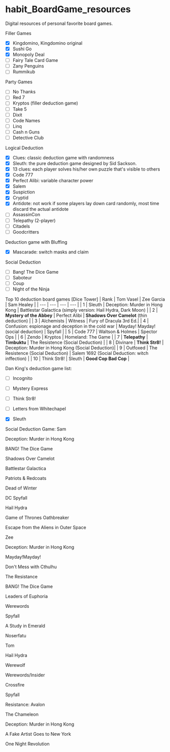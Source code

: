 # habit_BoardGame_resources
Digital resources of personal favorite board games.

Filler Games
- [x] Kingdomino, Kingdomino original
- [x] Sushi Go
- [x] Monopoly Deal
- [ ] Fairy Tale Card Game
- [ ] Zany Penguins
- [ ] Rummikub

Party Games
- [ ] No Thanks
- [ ] Red 7
- [ ] Kryptos (filler deduction game)
- [ ] Take 5 
- [ ] Dixit
- [ ] Code Names
- [ ] Linq
- [ ] Cash n Guns
- [ ] Detective Club

Logical Deduction 
- [x] Clues: classic deduction game with randomness
- [x] Sleuth: the pure deduction game designed by Sid Sackson. 
- [x] 13 clues: each player solves his/her own puzzle that's visible to others
- [x] Code 777
- [x] Perfect Alibi: variable character power
- [x] Salem 
- [x] Suspiction
- [x] Cryptid
- [x] Antidote: not work if some players lay down card randomly, most time discard the actual antidote
- [ ] AssassinCon 
- [ ] Telepathy (2-player)
- [ ] Citadels
- [ ] Goodcritters

Deduction game with Bluffing
- [x] Mascarade: switch masks and claim 

Social Deduction
- [ ] Bang! The Dice Game
- [ ] Saboteur
- [ ] Coup
- [ ] Night of the Ninja

Top 10 deduction board games [Dice Tower]
| Rank | Tom Vasel | Zee Garcia | Sam Healey |
| --- | --- | --- | --- |
| 1 | Sleuth | Deception: Murder in Hong Kong | Battlestar Galactica (simply version: Hail Hydra, Dark Moon) | 
| 2 | **Mystery of the Abbey** | Perfect Alibi | **Shadows Over Camelot** (thin deduction) | 
| 3 | Alchemists | Witness | Fury of Dracula 3rd Ed.| 
| 4 | Confusion: espionage and deception in the cold war | Mayday! Mayday! (social deduction) | Spyfall | 
| 5 | Code 777 | Waltson & Holmes | Spector Ops | 
| 6 | Zendo | Kryptos | Homeland: The Game  | 
| 7 | **Telepathy** | **Timbuktu** | The Resistence (Social Deduction) | 
| 8 | Divinare | **Think Str8!** | Deception: Murder in Hong Kong (Social Deduction)| 
| 9 | Outfoxed | The Resistence (Social Deduction) | Salem 1692 (Social Deduction: witch inffection) | 
| 10 | Think Str8! | Sleuth | **Good Cop Bad Cop** | 

Dan King's deduction game list:
- [ ] Incognito
- [ ] Mystery Express
- [ ] Think Str8!
- [ ] Letters from Whitechapel
- [x] Sleuth


Social Deduction Game:
Sam

Deception: Murder in Hong Kong

BANG! The Dice Game

Shadows Over Camelot

Battlestar Galactica

Patriots & Redcoats

Dead of Winter

DC Spyfall

Hail Hydra

Game of Thrones Oathbreaker

Escape from the Aliens in Outer Space

Zee

Deception: Murder in Hong Kong

Mayday!Mayday!

Don't Mess with Cthulhu

The Resistance

BANG! The Dice Game

Leaders of Euphoria

Werewords

Spyfall

A Study in Emerald

Noserfatu

Tom

Hail Hydra

Werewolf

Werewords/Insider

Crossfire

Spyfall

Resistance: Avalon

The Chameleon

Deception: Murder in Hong Kong

A Fake Artist Goes to New York

One Night Revolution
